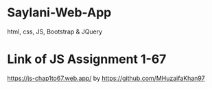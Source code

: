 # Saylani-Web-App
html, css, JS, Bootstrap &amp; JQuery

# Link of JS Assignment 1-67
https://js-chap1to67.web.app/
by https://github.com/MHuzaifaKhan97
